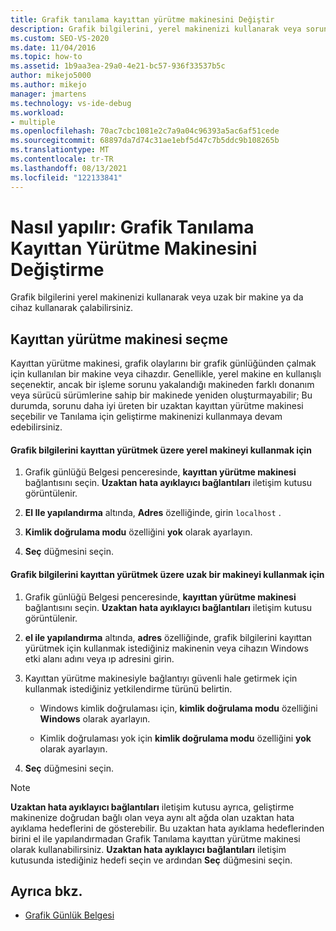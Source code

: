 ```yaml
---
title: Grafik tanılama kayıttan yürütme makinesini Değiştir
description: Grafik bilgilerini, yerel makinenizi kullanarak veya sorunu daha iyi üreten bir uzak makine veya cihaz kullanarak grafik günlüğünden yürütün.
ms.custom: SEO-VS-2020
ms.date: 11/04/2016
ms.topic: how-to
ms.assetid: 1b9aa3ea-29a0-4e21-bc57-936f33537b5c
author: mikejo5000
ms.author: mikejo
manager: jmartens
ms.technology: vs-ide-debug
ms.workload:
- multiple
ms.openlocfilehash: 70ac7cbc1081e2c7a9a04c96393a5ac6af51cede
ms.sourcegitcommit: 68897da7d74c31ae1ebf5d47c7b5ddc9b108265b
ms.translationtype: MT
ms.contentlocale: tr-TR
ms.lasthandoff: 08/13/2021
ms.locfileid: "122133841"
---
```

# <a name="how-to-change-the-graphics-diagnostics-playback-machine"></a>Nasıl yapılır: Grafik Tanılama Kayıttan Yürütme Makinesini Değiştirme
Grafik bilgilerini yerel makinenizi kullanarak veya uzak bir makine ya da cihaz kullanarak çalabilirsiniz.

## <a name="choosing-a-playback-machine"></a>Kayıttan yürütme makinesi seçme
 Kayıttan yürütme makinesi, grafik olaylarını bir grafik günlüğünden çalmak için kullanılan bir makine veya cihazdır. Genellikle, yerel makine en kullanışlı seçenektir, ancak bir işleme sorunu yakalandığı makineden farklı donanım veya sürücü sürümlerine sahip bir makinede yeniden oluşturmayabilir; Bu durumda, sorunu daha iyi üreten bir uzaktan kayıttan yürütme makinesi seçebilir ve Tanılama için geliştirme makinenizi kullanmaya devam edebilirsiniz.

#### <a name="to-use-the-local-machine-to-play-back-graphics-information"></a>Grafik bilgilerini kayıttan yürütmek üzere yerel makineyi kullanmak için

1. Grafik günlüğü Belgesi penceresinde, **kayıttan yürütme makinesi** bağlantısını seçin. **Uzaktan hata ayıklayıcı bağlantıları** iletişim kutusu görüntülenir.

2. **El Ile yapılandırma** altında, **Adres** özelliğinde, girin `localhost` .

3. **Kimlik doğrulama modu** özelliğini **yok** olarak ayarlayın.

4. **Seç** düğmesini seçin.

#### <a name="to-use-a-remote-machine-to-play-back-graphics-information"></a>Grafik bilgilerini kayıttan yürütmek üzere uzak bir makineyi kullanmak için

1. Grafik günlüğü Belgesi penceresinde, **kayıttan yürütme makinesi** bağlantısını seçin. **Uzaktan hata ayıklayıcı bağlantıları** iletişim kutusu görüntülenir.

2. **el ile yapılandırma** altında, **adres** özelliğinde, grafik bilgilerini kayıttan yürütmek için kullanmak istediğiniz makinenin veya cihazın Windows etki alanı adını veya ıp adresini girin.

3. Kayıttan yürütme makinesiyle bağlantıyı güvenli hale getirmek için kullanmak istediğiniz yetkilendirme türünü belirtin.

    - Windows kimlik doğrulaması için, **kimlik doğrulama modu** özelliğini **Windows** olarak ayarlayın.

    - Kimlik doğrulaması yok için **kimlik doğrulama modu** özelliğini **yok** olarak ayarlayın.

4. **Seç** düğmesini seçin.

> [!NOTE]
> **Uzaktan hata ayıklayıcı bağlantıları** iletişim kutusu ayrıca, geliştirme makinenize doğrudan bağlı olan veya aynı alt ağda olan uzaktan hata ayıklama hedeflerini de gösterebilir. Bu uzaktan hata ayıklama hedeflerinden birini el ile yapılandırmadan Grafik Tanılama kayıttan yürütme makinesi olarak kullanabilirsiniz. **Uzaktan hata ayıklayıcı bağlantıları** iletişim kutusunda istediğiniz hedefi seçin ve ardından **Seç** düğmesini seçin.

## <a name="see-also"></a>Ayrıca bkz.
- [Grafik Günlük Belgesi](graphics-log-document.md)